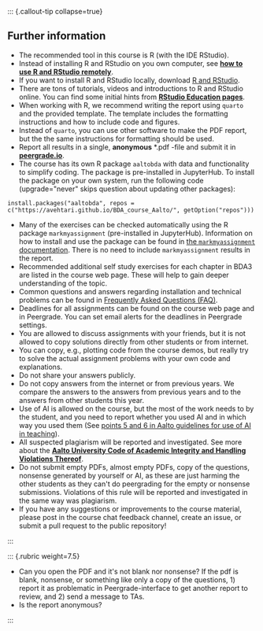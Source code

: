 ::: {.callout-tip collapse=true}
## Further information

- The recommended tool in this course is R (with the IDE RStudio).
- Instead of installing R and RStudio on you own computer, see [**how
  to use R and RStudio remotely**](https://avehtari.github.io/BDA_course_Aalto/FAQ.html#How_to_use_R_and_RStudio_remotely).
- If you want to install R and RStudio locally,
  download [R and RStudio](https://posit.co/download/rstudio-desktop/).
- There are tons of tutorials, videos and introductions to R and
  RStudio online. You can find some initial hints from [**RStudio
  Education pages**](https://education.rstudio.com/).
- When working with R, we recommend writing the report using `quarto` and the provided template.
  The template includes the formatting instructions and how to include code and figures.
- Instead of `quarto`, you can use other software to make the PDF
  report, but the the same instructions for formatting should be used.
- Report all results in a single, **anonymous** \*.pdf -file and
  submit it in [**peergrade.io**](peergrade.io).
- The course has its own R package `aaltobda` with data and
  functionality to simplify coding. The package is pre-installed in JupyterHub.
  To install the package on your own system, run
  the following code (upgrade=\"never\" skips question about updating other packages):
```{.r}
install.packages("aaltobda", repos = c("https://avehtari.github.io/BDA_course_Aalto/", getOption("repos")))
```
-   Many of the exercises can be checked automatically using the R
    package `markmyassignment` (pre-installed in JupyterHub).
    Information on how to install and use the
    package can be found in [the `markmyassignment` documentation](https://cran.r-project.org/web/packages/markmyassignment/vignettes/markmyassignment.html).
    There is no need to include `markmyassignment` results in the
    report.
-   Recommended additional self study exercises for each chapter in BDA3
    are listed in the course web page. These will help to gain deeper understanding of the topic.
-   Common questions and answers regarding installation and technical
    problems can be found in [Frequently Asked Questions
    (FAQ)](https://avehtari.github.io/BDA_course_Aalto/FAQ.html).
-   Deadlines for all assignments can be found on the course web page
    and in Peergrade. You can set email alerts for the deadlines in
    Peergrade settings.
-   You are allowed to discuss assignments with your friends, but it is
    not allowed to copy solutions directly from other students or from
    internet.
-   You can copy, e.g., plotting code from the course demos,
    but really try to solve the actual assignment problems with your own
    code and explanations.
-   Do not share your answers publicly.
-   Do not copy answers from the internet or from previous years. We compare
    the answers to the answers from previous years and to the answers
    from other students this year.
-   Use of AI is allowed on the course, but the most of the work needs to by the student, and you need to report
    whether you used AI and in which way you used them (See [points 5 and 6 in Aalto guidelines for use of AI in teaching](https://www.aalto.fi/en/services/guidance-for-the-use-of-artificial-intelligence-in-teaching-and-learning-at-aalto-university)).
-   All suspected plagiarism will be
    reported and investigated. See more about the [**Aalto University
    Code of Academic Integrity and Handling Violations
    Thereof**](https://into.aalto.fi/display/ensaannot/Aalto+University+Code+of+Academic+Integrity+and+Handling+Violations+Thereof).
-   Do not submit empty PDFs, almost empty PDFs, copy of the questions, nonsense generated by yourself or AI, as these are just
    harming the other students as they can't do peergrading for the
    empty or nonsense submissions. Violations of this rule will be
    reported and investigated in the same way was plagiarism.
-   If you have any suggestions or improvements to the course material,
    please post in the course chat feedback channel, create an issue, or
    submit a pull request to the public repository!


:::



::: {.rubric weight=7.5}

* Can you open the PDF and it's not blank nor nonsense?
If the pdf is blank, nonsense, or something like only a copy of the questions, 1) report it as problematic in Peergrade-interface to get another report to review, and 2) send a message to TAs.
* Is the report anonymous?

:::